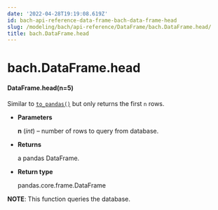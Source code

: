 ```yaml
---
date: '2022-04-28T19:19:08.619Z'
id: bach-api-reference-data-frame-bach-data-frame-head
slug: /modeling/bach/api-reference/DataFrame/bach.DataFrame.head/
title: bach.DataFrame.head
---
```


# bach.DataFrame.head


#### DataFrame.head(n=5)
Similar to [`to_pandas()`](/docs/modeling/bach/api-reference/DataFrame/bach.DataFrame.to-pandas/#bach.DataFrame.to-pandas) but only returns the first `n` rows.


* **Parameters**

    **n** (*int*) – number of rows to query from database.



* **Returns**

    a pandas DataFrame.



* **Return type**

    pandas.core.frame.DataFrame


**NOTE**: This function queries the database.

<!-- !! processed by numpydoc !! -->
